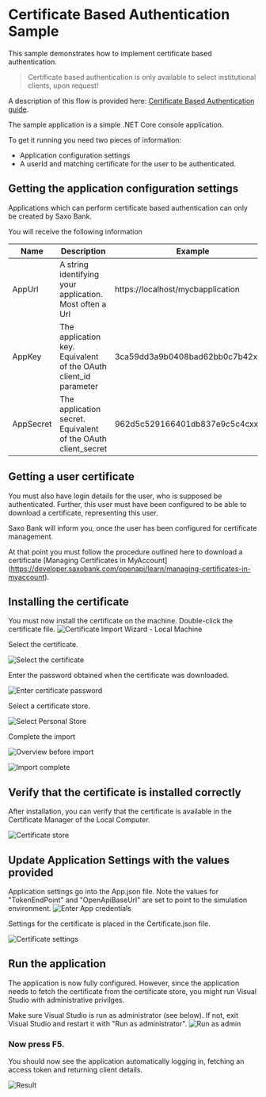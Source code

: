# Certificate Based Authentication Sample
This sample demonstrates how to implement certificate based authentication.

>Certificate based authentication is only available to select institutional clients, upon request!

A description of this flow is provided here: [Certificate Based Authentication guide](https://developer.saxobank.com/openapi/learn/oauth-certificate-based-authentication).

The sample application is a simple .NET Core console application.

To get it running you need two pieces of information:
* Application configuration settings
* A userId and matching certificate for the user to be authenticated.

## Getting the application configuration settings
Applications which can perform certificate based authentication can only be created by Saxo Bank.

You will receive the following information

|Name|Description|Example|
|-----|-----------|-------|
|AppUrl|A string identifying your application. Most often a Url|https://localhost/mycbapplication|
|AppKey|The application key. Equivalent of the OAuth client_id parameter| 3ca59dd3a9b0408bad62bb0c7b42xxxx|
|AppSecret|The application secret. Equivalent of the OAuth client_secret|962d5c529166401db837e9c5c4cxxxxx|

## Getting a user certificate
You must also have login details for the user, who is supposed be authenticated. Further, this user must have been configured to be able to download a certificate, representing this user.

Saxo Bank will inform you, once the user has been configured for certificate management.

At that point you must follow the procedure outlined here to download a certificate [Managing Certificates in MyAccount] (https://developer.saxobank.com/openapi/learn/managing-certificates-in-myaccount).

## Installing the certificate
You must now install the certificate on the machine. Double-click the certificate file.
![Certificate Import Wizard - Local Machine](./InstallCert1.png)

Select the certificate.

![Select the certificate](./InstallCert2.png)

Enter the password obtained when the certificate was downloaded.

![Enter certificate password](./InstallCert3.png)

Select a certificate store.

![Select Personal Store](./InstallCert4.png)

Complete the import

![Overview before import](./InstallCert5.png)

![Import complete](./InstallCert6.png)

## Verify that the certificate is installed correctly
After installation, you can verify that the certificate is available in the Certificate Manager of the Local Computer.

![Certificate store](./InstallCert7.png)

## Update Application Settings with the values provided
Application settings go into the App.json file.
Note the values for "TokenEndPoint" and "OpenApiBaseUrl" are set to point to the simulation environment.
![Enter App credentials](./VisualStudio1.png)

Settings for the certificate is placed in the Certificate.json file.

![Certificate settings](./VisualStudio2.png)

## Run the application
The application is now fully configured. However, since the application needs to fetch the certificate from the certificate store, you might run Visual Studio with administrative privilges.

Make sure Visual Studio is run as administrator (see below). If not, exit Visual Studio and restart it with "Run as administrator".
![Run as admin](./VisualStudio3.png)

### Now press F5.
You should now see the application automatically logging in, fetching an access token and returning client details.

![Result](./ClientDetails.png)
